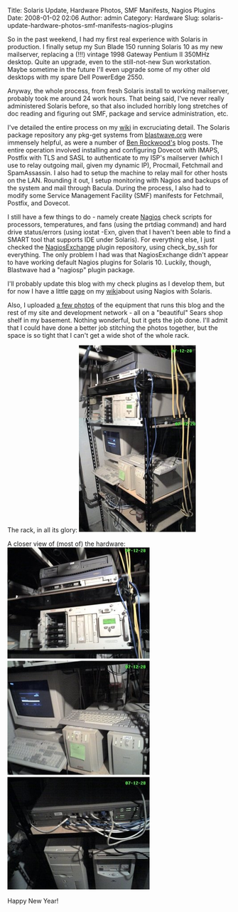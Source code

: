 Title: Solaris Update, Hardware Photos, SMF Manifests, Nagios Plugins
Date: 2008-01-02 02:06
Author: admin
Category: Hardware
Slug: solaris-update-hardware-photos-smf-manifests-nagios-plugins

So in the past weekend, I had my first real experience with Solaris in
production. I finally setup my Sun Blade 150 running Solaris 10 as my
new mailserver, replacing a (!!!) vintage 1998 Gateway Pentium II 350MHz
desktop. Quite an upgrade, even to the still-not-new Sun workstation.
Maybe sometime in the future I'll even upgrade some of my other old
desktops with my spare Dell PowerEdge 2550.

Anyway, the whole process, from fresh Solaris install to working
mailserver, probably took me around 24 work hours. That being said, I've
never really administered Solaris before, so that also included horribly
long stretches of doc reading and figuring out SMF, package and service
administration, etc.

I've detailed the entire process on my
[wiki](http://www.jasonantman.com/wiki/index.php/Solaris_Mailserver) in
excruciating detail. The Solaris package repository any pkg-get systems
from [blastwave.org](http://www.blastwave.org/) were immensely helpful,
as were a number of [Ben Rockwood's](http://cuddletech.com/blog/) blog
posts. The entire operation involved installing and configuring Dovecot
with IMAPS, Postfix with TLS and SASL to authenticate to my ISP's
mailserver (which I use to relay outgoing mail, given my dynamic IP),
Procmail, Fetchmail and SpamAssassin. I also had to setup the machine to
relay mail for other hosts on the LAN. Rounding it out, I setup
monitoring with Nagios and backups of the system and mail through
Bacula. During the process, I also had to modify some Service Management
Facility (SMF) manifests for Fetchmail, Postfix, and Dovecot.

I still have a few things to do - namely create
[Nagios](http://www.nagios.org/) check scripts for processors,
temperatures, and fans (using the prtdiag command) and hard drive
status/errors (using iostat -Exn, given that I haven't been able to find
a SMART tool that supports IDE under Solaris). For everything else, I
just checked the [NagiosExchange](http://www.nagios-exchange.org/)
plugin repository, using check\_by\_ssh for everything. The only problem
I had was that NagiosExchange didn't appear to have working default
Nagios plugins for Solaris 10. Luckily, though, Blastwave had a
"nagiosp" plugin package.

I'll probably update this blog with my check plugins as I develop them,
but for now I have a little
[page](http://www.jasonantman.com/wiki/index.php/Solaris_Nagios_Checks)
on my [wiki](http://www.jasonantman.com/wiki/)about using Nagios with
Solaris.

Also, I uploaded [a few
photos](http://www.jasonantman.com/wiki/index.php/Jasonantman.com_Hardware)
of the equipment that runs this blog and the rest of my site and
development network - all on a "beautiful" Sears shop shelf in my
basement. Nothing wonderful, but it gets the job done. I'll admit that I
could have done a better job stitching the photos together, but the
space is so tight that I can't get a wide shot of the whole rack.

The rack, in all its glory:
[![image](/GFX/Tall1_sm.jpg)](/GFX/Tall1.jpg)

A closer view of (most of) the hardware:
[![image](/GFX/Tall3_sm.jpg)](/GFX/Tall3.jpg)

Happy New Year!
